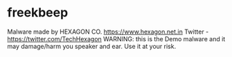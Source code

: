 # freekbeep
Malware made by HEXAGON CO. 
https://www.hexagon.net.in
Twitter - https://twitter.com/TechHexagon
WARNING: this is the Demo malware and it may damage/harm you speaker and ear.
         Use it at your risk.

